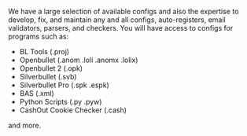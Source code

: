 We have a large selection of available configs and also the expertise to develop, fix, and maintain any and all configs, auto-registers, email validators, parsers, and checkers.
You will have access to configs for programs such as: 

- BL Tools (.proj)
- Openbullet (.anom .loli .anomx .lolix)
- Openbullet 2 (.opk)
- Silverbullet (.svb)
- Silverbullet Pro (.spk .espk)
- BAS (.xml)
- Python Scripts (.py .pyw)
- CashOut Cookie Checker (.cash)

and more.